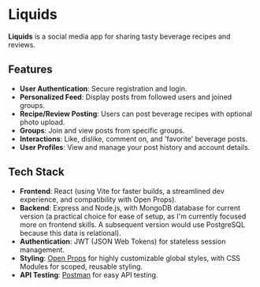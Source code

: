 # Liquids

**Liquids** is a social media app for sharing tasty beverage recipes and reviews.

## Features
- **User Authentication**: Secure registration and login.
- **Personalized Feed**: Display posts from followed users and joined groups.
- **Recipe/Review Posting**: Users can post beverage recipes with optional photo upload.
- **Groups**: Join and view posts from specific groups.
- **Interactions**: Like, dislike, comment on, and 'favorite' beverage posts.
- **User Profiles**: View and manage your post history and account details.

## Tech Stack
- **Frontend**: React (using Vite for faster builds, a streamlined dev experience, and compatibility with Open Props).
- **Backend**: Express and Node.js, with MongoDB database for current version (a practical choice for ease of setup, as I'm currently focused more on frontend skills. A subsequent version would use PostgreSQL because this data is relational).
- **Authentication**: JWT (JSON Web Tokens) for stateless session management.
- **Styling**: [Open Props](https://open-props.style/) for highly customizable global styles, with CSS Modules for scoped, reusable styling.
- **API Testing**: [Postman](https://www.postman.com/) for easy API testing.